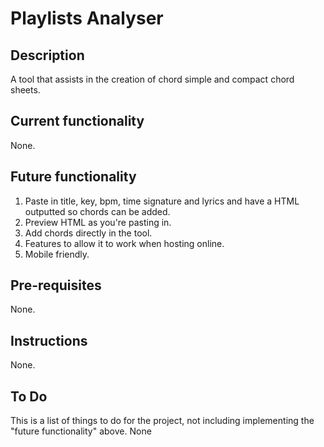 # Playlists Analyser
## Description
A tool that assists in the creation of chord simple and compact chord sheets.

## Current functionality
None.

## Future functionality
1. Paste in title, key, bpm, time signature and lyrics and have a HTML outputted so chords can be added.
1. Preview HTML as you're pasting in.
1. Add chords directly in the tool.
1. Features to allow it to work when hosting online.
1. Mobile friendly.

## Pre-requisites
None.

## Instructions
None.

## To Do
This is a list of things to do for the project, not including implementing the "future functionality" above.
None
